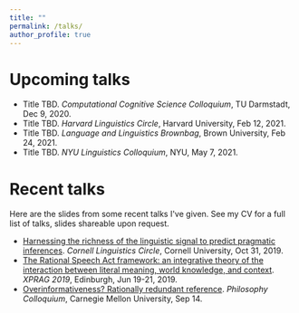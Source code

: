 ```yaml
---
title: ""
permalink: /talks/
author_profile: true
---
```


# Upcoming talks

- Title TBD. *Computational Cognitive Science Colloquium*, TU Darmstadt, Dec 9, 2020.
- Title TBD. *Harvard Linguistics Circle*, Harvard University, Feb 12, 2021.
- Title TBD. *Language and Linguistics Brownbag*, Brown University, Feb 24, 2021.
- Title TBD. *NYU Linguistics Colloquium*, NYU, May 7, 2021.

# Recent talks

Here are the slides from some recent talks I've given. See my CV for a full list of talks, slides shareable upon request.

- [Harnessing the richness of the linguistic signal to predict pragmatic inferences](https://thegricean.github.io/files/talks/2019_harnessing-signal.pdf). *Cornell Linguistics Circle*, Cornell University, Oct 31, 2019.
- [The Rational Speech Act framework: an integrative theory of the interaction between literal meaning, world knowledge, and context](https://thegricean.github.io/files/talks/2019_rsa_for_xprag.pdf). *XPRAG 2019*, Edinburgh, Jun 19-21, 2019.
- [Overinformativeness? Rationally redundant reference](https://thegricean.github.io/files/talks/2017_overinformativeness.pdf). *Philosophy Colloquium*, Carnegie Mellon University, Sep 14.